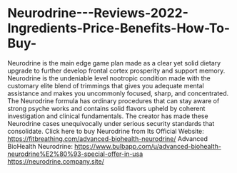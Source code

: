 # Neurodrine---Reviews-2022-Ingredients-Price-Benefits-How-To-Buy-
Neurodrine is the main edge game plan made as a clear yet solid dietary upgrade to further develop frontal cortex prosperity and support memory. Neurodrine is the undeniable level nootropic condition made with the customary elite blend of trimmings that gives you adequate mental assistance and makes you uncommonly focused, sharp, and concentrated. The Neurodrine formula has ordinary procedures that can stay aware of strong psyche works and contains solid flavors upheld by coherent investigation and clinical fundamentals. The creator has made these Neurodrine cases unequivocally under serious security standards that consolidate. Click here to buy Neurodrine from Its Official Website: https://fitbreathing.com/advanced-biohealth-neurodrine/  Advanced BioHealth Neurodrine: https://www.bulbapp.com/u/advanced-biohealth-neurodrine%E2%80%93-special-offer-in-usa  https://neurodrine.company.site/
